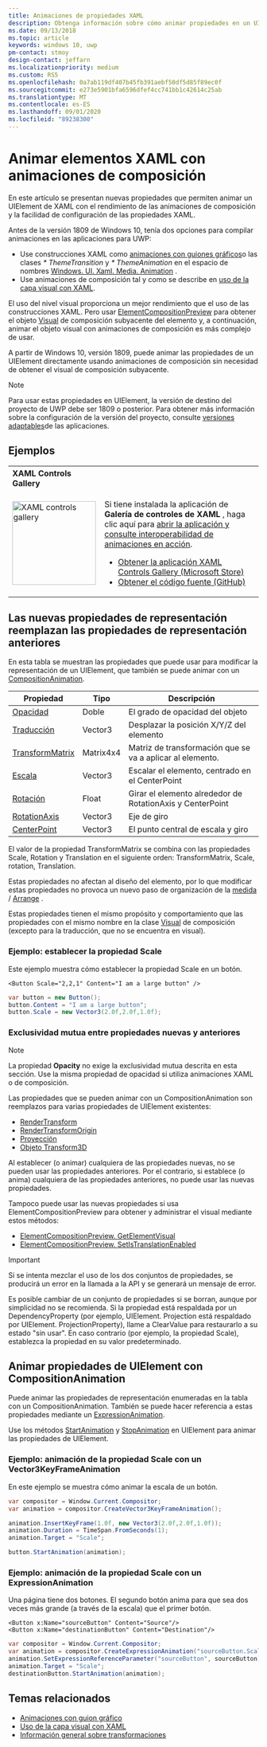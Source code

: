 ```yaml
---
title: Animaciones de propiedades XAML
description: Obtenga información sobre cómo animar propiedades en un UIElement de XAML directamente mediante animaciones de composición de Plataforma universal de Windows (UWP).
ms.date: 09/13/2018
ms.topic: article
keywords: windows 10, uwp
pm-contact: stmoy
design-contact: jeffarn
ms.localizationpriority: medium
ms.custom: RS5
ms.openlocfilehash: 0a7ab119df407b45fb391aebf50df5d85f89ec0f
ms.sourcegitcommit: e273e5901bfa6596dfef4cc741bb1c42614c25ab
ms.translationtype: MT
ms.contentlocale: es-ES
ms.lasthandoff: 09/01/2020
ms.locfileid: "89238300"
---
```

# <a name="animating-xaml-elements-with-composition-animations"></a>Animar elementos XAML con animaciones de composición

En este artículo se presentan nuevas propiedades que permiten animar un UIElement de XAML con el rendimiento de las animaciones de composición y la facilidad de configuración de las propiedades XAML.

Antes de la versión 1809 de Windows 10, tenía dos opciones para compilar animaciones en las aplicaciones para UWP:

- Use construcciones XAML como [animaciones con guiones gráficos](storyboarded-animations.md)o las clases _* ThemeTransition_ y _* ThemeAnimation_ en el espacio de nombres [Windows. UI. Xaml. Media. Animation](/uwp/api/windows.ui.xaml.media.animation) .
- Use animaciones de composición tal y como se describe en [uso de la capa visual con XAML](../../composition/using-the-visual-layer-with-xaml.md).

El uso del nivel visual proporciona un mejor rendimiento que el uso de las construcciones XAML. Pero usar [ElementCompositionPreview](/uwp/api/Windows.UI.Xaml.Hosting.ElementCompositionPreview) para obtener el objeto [Visual](/uwp/api/windows.ui.composition.visual) de composición subyacente del elemento y, a continuación, animar el objeto visual con animaciones de composición es más complejo de usar.

A partir de Windows 10, versión 1809, puede animar las propiedades de un UIElement directamente usando animaciones de composición sin necesidad de obtener el visual de composición subyacente.

> [!NOTE]
> Para usar estas propiedades en UIElement, la versión de destino del proyecto de UWP debe ser 1809 o posterior. Para obtener más información sobre la configuración de la versión del proyecto, consulte [versiones adaptables](../../debug-test-perf/version-adaptive-apps.md)de las aplicaciones.

## <a name="examples"></a>Ejemplos

<table>
<th align="left">XAML Controls Gallery<th>
<tr>
<td><img src="images/xaml-controls-gallery-app-icon.png" alt="XAML controls gallery" width="168"></img></td>
<td>
    <p>Si tiene instalada la aplicación de <strong style="font-weight: semi-bold">Galería de controles de XAML</strong> , haga clic aquí para <a href="xamlcontrolsgallery:/item/XamlCompInterop">abrir la aplicación y consulte interoperabilidad de animaciones en acción</a>.</p>
    <ul>
    <li><a href="https://www.microsoft.com/store/productId/9MSVH128X2ZT">Obtener la aplicación XAML Controls Gallery (Microsoft Store)</a></li>
    <li><a href="https://github.com/Microsoft/Xaml-Controls-Gallery">Obtener el código fuente (GitHub)</a></li>
    </ul>
</td>
</tr>
</table>

## <a name="new-rendering-properties-replace-old-rendering-properties"></a>Las nuevas propiedades de representación reemplazan las propiedades de representación anteriores

En esta tabla se muestran las propiedades que puede usar para modificar la representación de un UIElement, que también se puede animar con un [CompositionAnimation](/uwp/api/windows.ui.composition.compositionanimation).

| Propiedad | Tipo | Descripción |
| -- | -- | -- |
| [Opacidad](/uwp/api/windows.ui.xaml.uielement.opacity) | Doble | El grado de opacidad del objeto |
| [Traducción](/uwp/api/windows.ui.xaml.uielement.translation) | Vector3 | Desplazar la posición X/Y/Z del elemento |
| [TransformMatrix](/uwp/api/windows.ui.xaml.uielement.transformmatrix) | Matrix4x4 | Matriz de transformación que se va a aplicar al elemento. |
| [Escala](/uwp/api/windows.ui.xaml.uielement.scale) | Vector3 | Escalar el elemento, centrado en el CenterPoint |
| [Rotación](/uwp/api/windows.ui.xaml.uielement.rotation) | Float | Girar el elemento alrededor de RotationAxis y CenterPoint |
| [RotationAxis](/uwp/api/windows.ui.xaml.uielement.rotationaxis) | Vector3 | Eje de giro |
| [CenterPoint](/uwp/api/windows.ui.xaml.uielement.centerpoint) | Vector3 | El punto central de escala y giro |

El valor de la propiedad TransformMatrix se combina con las propiedades Scale, Rotation y Translation en el siguiente orden: TransformMatrix, Scale, rotation, Translation.

Estas propiedades no afectan al diseño del elemento, por lo que modificar estas propiedades no provoca un nuevo paso de organización de la [medida](/uwp/api/windows.ui.xaml.uielement.measure) / [Arrange](/uwp/api/windows.ui.xaml.uielement.arrange) .

Estas propiedades tienen el mismo propósito y comportamiento que las propiedades con el mismo nombre en la clase [Visual](/uwp/api/windows.ui.composition.visual) de composición (excepto para la traducción, que no se encuentra en visual).

### <a name="example-setting-the-scale-property"></a>Ejemplo: establecer la propiedad Scale

Este ejemplo muestra cómo establecer la propiedad Scale en un botón.

```xaml
<Button Scale="2,2,1" Content="I am a large button" />
```

```csharp
var button = new Button();
button.Content = "I am a large button";
button.Scale = new Vector3(2.0f,2.0f,1.0f);
```

### <a name="mutual-exclusivity-between-new-and-old-properties"></a>Exclusividad mutua entre propiedades nuevas y anteriores

> [!NOTE]
> La propiedad **Opacity** no exige la exclusividad mutua descrita en esta sección. Use la misma propiedad de opacidad si utiliza animaciones XAML o de composición.

Las propiedades que se pueden animar con un CompositionAnimation son reemplazos para varias propiedades de UIElement existentes:

- [RenderTransform](/uwp/api/windows.ui.xaml.uielement.rendertransform)
- [RenderTransformOrigin](/uwp/api/windows.ui.xaml.uielement.rendertransformorigin)
- [Proyección](/uwp/api/windows.ui.xaml.uielement.projection)
- [Objeto Transform3D](/uwp/api/windows.ui.xaml.uielement.transform3d)

Al establecer (o animar) cualquiera de las propiedades nuevas, no se pueden usar las propiedades anteriores. Por el contrario, si establece (o anima) cualquiera de las propiedades anteriores, no puede usar las nuevas propiedades.

Tampoco puede usar las nuevas propiedades si usa ElementCompositionPreview para obtener y administrar el visual mediante estos métodos:

- [ElementCompositionPreview. GetElementVisual](/uwp/api/windows.ui.xaml.hosting.elementcompositionpreview.getelementvisual)
- [ElementCompositionPreview. SetIsTranslationEnabled](/uwp/api/windows.ui.xaml.hosting.elementcompositionpreview.setistranslationenabled)

> [!IMPORTANT]
> Si se intenta mezclar el uso de los dos conjuntos de propiedades, se producirá un error en la llamada a la API y se generará un mensaje de error.

Es posible cambiar de un conjunto de propiedades si se borran, aunque por simplicidad no se recomienda. Si la propiedad está respaldada por un DependencyProperty (por ejemplo, UIElement. Projection está respaldado por UIElement. ProjectionProperty), llame a ClearValue para restaurarlo a su estado "sin usar". En caso contrario (por ejemplo, la propiedad Scale), establezca la propiedad en su valor predeterminado.

## <a name="animating-uielement-properties-with-compositionanimation"></a>Animar propiedades de UIElement con CompositionAnimation

Puede animar las propiedades de representación enumeradas en la tabla con un CompositionAnimation. También se puede hacer referencia a estas propiedades mediante un [ExpressionAnimation](/uwp/api/windows.ui.composition.expressionanimation).

Use los métodos [StartAnimation](/uwp/api/windows.ui.xaml.uielement.startanimation) y [StopAnimation](/uwp/api/windows.ui.xaml.uielement.stopanimation) en UIElement para animar las propiedades de UIElement.

### <a name="example-animating-the-scale-property-with-a-vector3keyframeanimation"></a>Ejemplo: animación de la propiedad Scale con un Vector3KeyFrameAnimation

En este ejemplo se muestra cómo animar la escala de un botón.

```csharp
var compositor = Window.Current.Compositor;
var animation = compositor.CreateVector3KeyFrameAnimation();

animation.InsertKeyFrame(1.0f, new Vector3(2.0f,2.0f,1.0f));
animation.Duration = TimeSpan.FromSeconds(1);
animation.Target = "Scale";

button.StartAnimation(animation);
```

### <a name="example-animating-the-scale-property-with-an-expressionanimation"></a>Ejemplo: animación de la propiedad Scale con un ExpressionAnimation

Una página tiene dos botones. El segundo botón anima para que sea dos veces más grande (a través de la escala) que el primer botón.

```xaml
<Button x:Name="sourceButton" Content="Source"/>
<Button x:Name="destinationButton" Content="Destination"/>
```

```csharp
var compositor = Window.Current.Compositor;
var animation = compositor.CreateExpressionAnimation("sourceButton.Scale*2");
animation.SetExpressionReferenceParameter("sourceButton", sourceButton);
animation.Target = "Scale";
destinationButton.StartAnimation(animation);
```

## <a name="related-topics"></a>Temas relacionados

- [Animaciones con guion gráfico](storyboarded-animations.md)
- [Uso de la capa visual con XAML](../../composition/using-the-visual-layer-with-xaml.md)
- [Información general sobre transformaciones](../layout/transforms.md)
